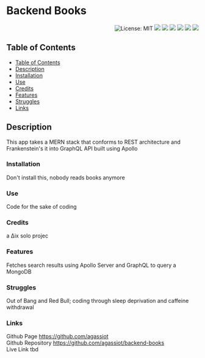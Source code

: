 
<h1 align="left"> Backend Books </h1>  
<p align="right">
    <img alt="License: MIT" src="https://img.shields.io/badge/License-MIT-green.svg?style=plastic" target="_blank"/>
    <img src="https://img.shields.io/badge/javascript-%23323330.svg?style=plastic&logo=javascript&logoColor=%23F7DF1E" target="_blank"/>
    <img src="https://img.shields.io/badge/heroku-%23430098.svg?style=plastic&logo=heroku&logoColor=white" target="_blank"/>
    <img src="https://img.shields.io/badge/node.js-6DA55F?style=plastic&logo=node.js&logoColor=white" />
    <img src="https://img.shields.io/badge/react-%2320232a.svg?style=plastic&logo=react&logoColor=%2361DAFB" />
    <img src="https://img.shields.io/badge/MongoDB-%234ea94b.svg?style=plastic&logo=mongodb&logoColor=white" />
    <img src="https://img.shields.io/badge/-ApolloGraphQL-311C87?style=for-the-badge&logo=apollo-graphql" />
</p>



## Table of Contents
- [Table of Contents](#table-of-contents)
- [Description](#description)
- [Installation](#installation)
- [Use](#use)
- [Credits](#credits)
- [Features](#features)
- [Struggles](#struggles)
- [Links](#links)
        

## Description

This app takes a MERN stack that conforms to REST architecture and Frankenstein's it into GraphQL API built using Apollo

### Installation

Don't install this, nobody reads books anymore

### Use

Code for the sake of coding

### Credits

a ∆ix solo projec

### Features

Fetches search results using Apollo Server and GraphQL to query a MongoDB

### Struggles

Out of Bang and Red Bull; coding through sleep deprivation and caffeine withdrawal

### Links

Github Page https://github.com/agassiot \
Github Repository https://github.com/agassiot/backend-books \
Live Link tbd
